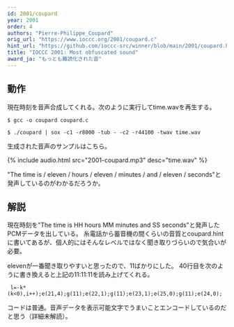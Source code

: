 ```yaml
---
id: 2001/coupard
year: 2001
order: 4
authors: "Pierre-Philippe_Coupard"
orig_url: "https://www.ioccc.org/2001/coupard.c"
hint_url: "https://github.com/ioccc-src/winner/blob/main/2001/coupard.hint"
title: "IOCCC 2001: Most obfuscated sound"
award_ja: "もっとも難読化された音"
---
```


## 動作

現在時刻を音声合成してくれる。次のように実行してtime.wavを再生する。

```
$ gcc -o coupard coupard.c

$ ./coupard | sox -c1 -r8000 -tub - -c2 -r44100 -twav time.wav
```

生成された音声のサンプルはこちら。

{% include audio.html src="2001-coupard.mp3" desc="time.wav" %}

"The time is / eleven / hours / eleven / minutes / and / eleven / seconds"と発声しているのがわかるだろうか。

## 解説

現在時刻を"The time is HH hours MM minutes and SS seconds"と発声したPCMデータを出している。
糸電話から蓄音機の間くらいの音質とcoupard.hintに書いてあるが、個人的にはそんなレベルではなく聞き取りづらいので気合いが必要。

elevenが一番聞き取りやすいと思ったので、11ばかりにした。
40行目を次のように書き換えると上記の11:11:11を読み上げてくれる。

```
 l=-k*(k<0),i++);e(21,4);g(11);e(22,1);g(11);e(23,1);e(25,0);g(11);e(24,0);
```

コードは普通。音声データを表示可能文字でうまいことエンコードしているのだと思う（詳細未解読）。
